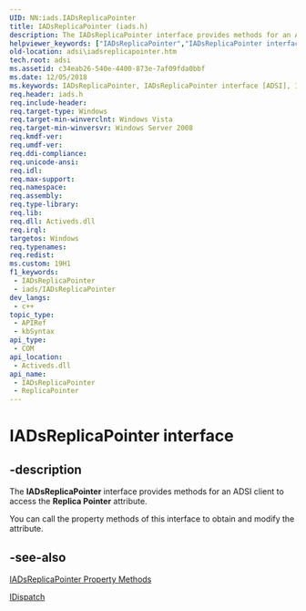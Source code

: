 ```yaml
---
UID: NN:iads.IADsReplicaPointer
title: IADsReplicaPointer (iads.h)
description: The IADsReplicaPointer interface provides methods for an ADSI client to access the Replica Pointer attribute.
helpviewer_keywords: ["IADsReplicaPointer","IADsReplicaPointer interface [ADSI]","IADsReplicaPointer interface [ADSI]","described","ReplicaPointer","_ds_iadsreplicapointer","adsi.iadsreplicapointer","iads/IADsReplicaPointer"]
old-location: adsi\iadsreplicapointer.htm
tech.root: adsi
ms.assetid: c34eab26-540e-4400-873e-7af09fda0bbf
ms.date: 12/05/2018
ms.keywords: IADsReplicaPointer, IADsReplicaPointer interface [ADSI], IADsReplicaPointer interface [ADSI],described, ReplicaPointer, _ds_iadsreplicapointer, adsi.iadsreplicapointer, iads/IADsReplicaPointer
req.header: iads.h
req.include-header: 
req.target-type: Windows
req.target-min-winverclnt: Windows Vista
req.target-min-winversvr: Windows Server 2008
req.kmdf-ver: 
req.umdf-ver: 
req.ddi-compliance: 
req.unicode-ansi: 
req.idl: 
req.max-support: 
req.namespace: 
req.assembly: 
req.type-library: 
req.lib: 
req.dll: Activeds.dll
req.irql: 
targetos: Windows
req.typenames: 
req.redist: 
ms.custom: 19H1
f1_keywords:
 - IADsReplicaPointer
 - iads/IADsReplicaPointer
dev_langs:
 - c++
topic_type:
 - APIRef
 - kbSyntax
api_type:
 - COM
api_location:
 - Activeds.dll
api_name:
 - IADsReplicaPointer
 - ReplicaPointer
---
```


# IADsReplicaPointer interface


## -description

The <b>IADsReplicaPointer</b> interface provides methods for an ADSI client to access the <b>Replica Pointer</b> attribute.

You can call the property methods of this interface to obtain and modify the attribute.

## -see-also

<a href="https://docs.microsoft.com/windows/desktop/ADSI/iadsreplicapointer-property-methods">IADsReplicaPointer Property Methods</a>



<a href="https://docs.microsoft.com/previous-versions/windows/desktop/api/oaidl/nn-oaidl-idispatch">IDispatch</a>

